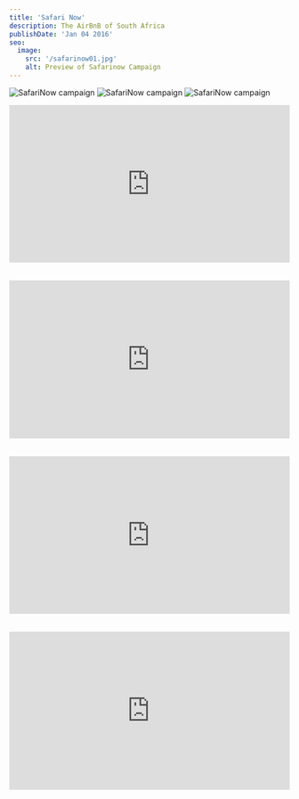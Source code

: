 ```yaml
---
title: 'Safari Now'
description: The AirBnB of South Africa
publishDate: 'Jan 04 2016'
seo:
  image:
    src: '/safarinow01.jpg'
    alt: Preview of Safarinow Campaign
---
```


![SafariNow campaign](/safarinow01.jpg)
![SafariNow campaign](/safarinow02.jpg)
![SafariNow campaign](/safarinow03.jpg)


<style>
  .fullwidth-video-container {
    position: relative;
    width: 100%;
    padding-bottom: 56.25%; /* 16:9 aspect ratio */
    height: 0;
    overflow: hidden;
    margin-bottom: 2rem;
  }

  .fullwidth-video-container iframe {
    position: absolute;
    top: 0;
    left: 0;
    width: 100%;
    height: 100%;
    border: 0;
  }
</style>

<div class="fullwidth-video-container">
  <iframe src="https://www.youtube.com/embed/z598aa-5hrI?si=1LjKDagjF9pC38R4" title="YouTube video player" allow="accelerometer; autoplay; clipboard-write; encrypted-media; gyroscope; picture-in-picture; web-share" referrerpolicy="strict-origin-when-cross-origin" allowfullscreen></iframe>
</div>

<div class="fullwidth-video-container">
  <iframe src="https://www.youtube.com/embed/DPLb8rI8dKA?si=W3gvG7Px109CQnAN" title="YouTube video player" allow="accelerometer; autoplay; clipboard-write; encrypted-media; gyroscope; picture-in-picture; web-share" referrerpolicy="strict-origin-when-cross-origin" allowfullscreen></iframe>
</div>

<div class="fullwidth-video-container">
  <iframe src="https://www.youtube.com/embed/7ue59kbzMBk?si=J2pqz2nkekQkKxpY" title="YouTube video player" allow="accelerometer; autoplay; clipboard-write; encrypted-media; gyroscope; picture-in-picture; web-share" referrerpolicy="strict-origin-when-cross-origin" allowfullscreen></iframe>
</div>

<div class="fullwidth-video-container">
  <iframe src="https://www.youtube.com/embed/Sv_jk3IienQ?si=qqVyMIdCJUo8lYpi" title="YouTube video player" allow="accelerometer; autoplay; clipboard-write; encrypted-media; gyroscope; picture-in-picture; web-share" referrerpolicy="strict-origin-when-cross-origin" allowfullscreen></iframe>
</div>
